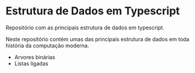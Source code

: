 # Estrutura de Dados em Typescript
Repositório com as principais estrutura de dados em typescript.

Neste repositório contém umas das principais estrutura de dados em toda história da computação moderna.

- Arvores binárias 
- Listas ligadas
